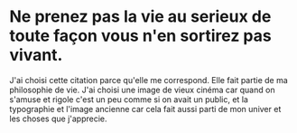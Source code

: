 # Ne prenez pas la vie au serieux de toute façon vous n'en sortirez pas vivant.

J'ai choisi cette citation parce qu'elle me correspond.
Elle fait partie de ma philosophie de vie.
J'ai choisi une image de vieux cinéma car quand on s'amuse et rigole c'est un peu comme si on avait un public,
et la typographie et l'image ancienne car cela fait aussi parti de mon univer et les choses que j'apprecie.
